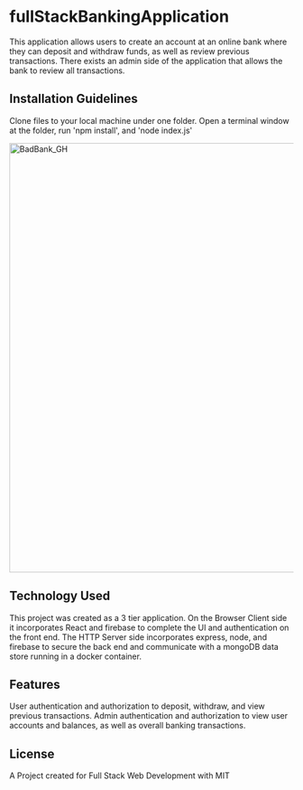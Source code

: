 # fullStackBankingApplication
This application allows users to create an account at an online bank where they can deposit and withdraw funds, as well as review previous transactions. There exists an admin side of the application that allows the bank to review all transactions. 
## Installation Guidelines
Clone files to your local machine under one folder. Open a terminal window at the folder, run 'npm install', and 'node index.js'

<img width="760" alt="BadBank_GH" src="https://user-images.githubusercontent.com/93945214/159607949-0c433114-a03a-4f7c-8b1b-949a5f40e043.png">


## Technology Used
This project was created as a 3 tier application. On the Browser Client side it incorporates React and firebase to complete the UI and authentication on the front end. The HTTP Server side incorporates express, node, and firebase to secure the back end and communicate with a mongoDB data store running in a docker container. 
## Features
User authentication and authorization to deposit, withdraw, and view previous transactions. 
Admin authentication and authorization to view user accounts and balances, as well as overall banking transactions.
## License
A Project created for Full Stack Web Development with MIT

